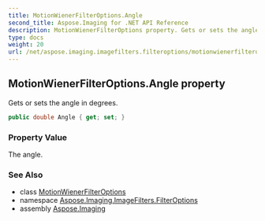 ```yaml
---
title: MotionWienerFilterOptions.Angle
second_title: Aspose.Imaging for .NET API Reference
description: MotionWienerFilterOptions property. Gets or sets the angle in degrees
type: docs
weight: 20
url: /net/aspose.imaging.imagefilters.filteroptions/motionwienerfilteroptions/angle/
---
```

## MotionWienerFilterOptions.Angle property

Gets or sets the angle in degrees.

```csharp
public double Angle { get; set; }
```

### Property Value

The angle.

### See Also

* class [MotionWienerFilterOptions](../)
* namespace [Aspose.Imaging.ImageFilters.FilterOptions](../../motionwienerfilteroptions/)
* assembly [Aspose.Imaging](../../../)


